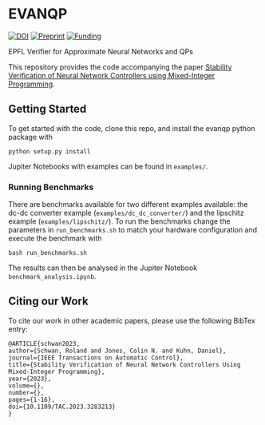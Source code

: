 # EVANQP

[![DOI](https://img.shields.io/badge/DOI-10.1109/TAC.2023.3283213-green.svg)](https://doi.org/10.1109/TAC.2023.3283213) [![Preprint](https://img.shields.io/badge/Preprint-arXiv-blue.svg)](https://arxiv.org/abs/2206.13374) [![Funding](https://img.shields.io/badge/Grant-NCCR%20Automation%20(51NF40180545)-90e3dc.svg)](https://nccr-automation.ch/)

EPFL Verifier for Approximate Neural Networks and QPs

This repository provides the code accompanying the paper [Stability Verification of Neural Network Controllers using Mixed-Integer Programming](https://arxiv.org/abs/2206.13374).

## Getting Started

To get started with the code, clone this repo, and install the evanqp python package with
```
python setup.py install
```
Jupiter Notebooks with examples can be found in `examples/`.

### Running Benchmarks

There are benchmarks available for two different examples available: the dc-dc converter example (`examples/dc_dc_converter/`) and the lipschitz example (`examples/lipschitz/`). To run the benchmarks change the parameters in `run_benchmarks.sh` to match your hardware configuration and execute the benchmark with
```
bash run_benchmarks.sh
```
The results can then be analysed in the Jupiter Notebook `benchmark_analysis.ipynb`.

## Citing our Work

To cite our work in other academic papers, please use the following BibTex entry:
```
@ARTICLE{schwan2023,
author={Schwan, Roland and Jones, Colin N. and Kuhn, Daniel},
journal={IEEE Transactions on Automatic Control}, 
title={Stability Verification of Neural Network Controllers Using Mixed-Integer Programming}, 
year={2023},
volume={},
number={},
pages={1-16},
doi={10.1109/TAC.2023.3283213}
}
```
